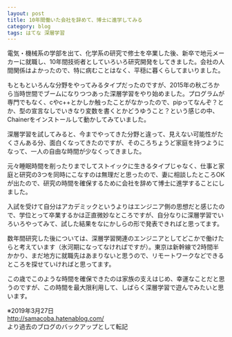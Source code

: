 ```yaml
---
layout: post
title: 10年間働いた会社を辞めて、博士に進学してみる
category: blog
tags: はてな 深層学習
---
```


電気・機械系の学部を出て、化学系の研究で修士を卒業した後、新卒で地元メーカーに就職し、10年間技術者としていろいろ研究開発をしてきました。会社の人間関係はよかったので、特に病むことはなく、平穏に暮くらしてまいりました。

もともといろんな分野をやってみるタイプだったのですが、2015年の秋ごろから当時世間でブームになりつつあった深層学習をやり始めました。プログラムが専門でもなく、cやc++とかしか触ったことがなかったので、pipってなんぞ？とか、型の宣言なしでいきなり変数を書くとかどうゆうこと？という感じの中、Chainerをインストールして動かしてみていました。

深層学習を試してみると、今までやってきた分野と違って、見えない可能性がたくさんある分、面白くなってきたのですが、そのころちょうど家庭を持つようになって、一人の自由な時間が少なくってきました。

元々睡眠時間を削ったりまでしてストイックに生きるタイプじゃなく、仕事と家庭と研究の3つを同時にこなすのは無理だと思ったので、妻に相談したところOKが出たので、研究の時間を確保するために会社を辞めて博士に進学することにしました。

入試を受けて自分はアカデミックというよりはエンジニア側の思想だと感じたので、学位とって卒業するかは正直微妙なところですが、自分なりに深層学習でいろいろやってみて、試した結果をなにかしらの形で発表できればと思ってます。

数年間研究した後については、深層学習関連のエンジニアとしてどこかで働けたらと考えています（氷河期になってなければですが）。東京は新幹線で2時間半かかり、まだ地方に就職先はあまりないと思うので、リモートワークなどできるところを探せていければと思ってます。

この歳でこのような時間を確保できたのは家族の支えはじめ、幸運なことだと思うのですが、この時間を最大限利用して、しばらく深層学習で遊んでみたいと思います。

※2019年3月27日  
http://samacoba.hatenablog.com/  
より過去のブログのバックアップとして転記
